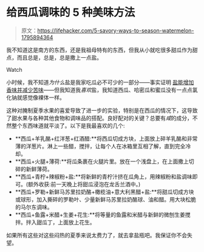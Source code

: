 # 给西瓜调味的 5 种美味方法

> 原文：<https://lifehacker.com/5-savory-ways-to-season-watermelon-1795894364>

我不知道这是南方的东西，还是我祖母特有的东西，但我从小就吃很多甜瓜作为甜点，而且总是，总是，总是撒上一点盐。

Watch

小时候，我不知道*为什么*盐是我家吃瓜必不可少的一部分——事实证明 [盐能增加香味并减少苦味](http://lifehacker.com/add-a-pinch-of-salt-to-fruit-for-enhanced-fruitier-fla-1720561038)——但我知道我*喜欢*盐，我知道西瓜、哈密瓜和蜜瓜没有一点点氯化钠就感觉像裸体一样。

这种对腌制夏季水果的喜爱导致了进一步的实验，特别是在西瓜的情况下，这导致了甜水果与各种其他食物和调味品的搭配。良好配对的关键？总要有*咸*的成分，不然整个东西味道就平淡了。以下是我最喜欢的几个:

*   **西瓜+羊乳酪+红洋葱+红酒醋:**将西瓜切成方块，上面放上碎羊乳酪和非常薄的洋葱片。淋上一些醋，搅拌，让每个人在冰箱里互相了解，直到完全冷却。
*   **西瓜+火腿+薄荷:**将瓜条裹在火腿片里。放在一个浅盘上，在上面撒上切碎的新鲜薄荷。
*   **西瓜+青柠+辣椒粉+盐:**将新鲜的青柠汁挤在瓜角上，用辣椒粉和盐调味即可。(额外收获:前一天晚上将甜瓜浸泡在龙舌兰酒中。)
*   **西瓜+罗勒+新鲜马苏里拉奶酪+橄榄油+意大利黑醋+盐:**将甜瓜切成方块或球形，加入撕碎的罗勒叶、少量新鲜马苏里拉奶酪球、油和醋。用大块松脆的马尔东调味。
*   **西瓜+鱼露+米醋+生姜+花生:**将等量的鱼露和米醋与新鲜的微刨生姜搅拌。拌入甜瓜丁，上面放上花生。

如果所有这些对这些闷热的夏季来说太费力了，就去拿盐瓶吧。我保证你不会失望。